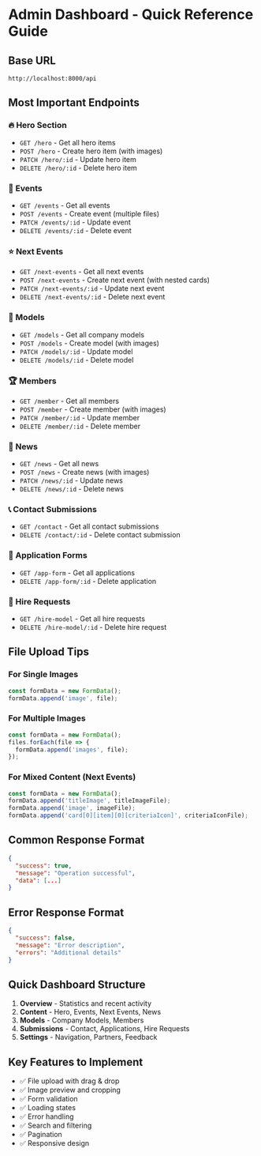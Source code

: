 # Admin Dashboard - Quick Reference Guide

## Base URL
```
http://localhost:8000/api
```

## Most Important Endpoints

### 🔥 Hero Section
- `GET /hero` - Get all hero items
- `POST /hero` - Create hero item (with images)
- `PATCH /hero/:id` - Update hero item
- `DELETE /hero/:id` - Delete hero item

### 🎯 Events
- `GET /events` - Get all events
- `POST /events` - Create event (multiple files)
- `PATCH /events/:id` - Update event
- `DELETE /events/:id` - Delete event

### ⭐ Next Events
- `GET /next-events` - Get all next events
- `POST /next-events` - Create next event (with nested cards)
- `PATCH /next-events/:id` - Update next event
- `DELETE /next-events/:id` - Delete next event

### 👥 Models
- `GET /models` - Get all company models
- `POST /models` - Create model (with images)
- `PATCH /models/:id` - Update model
- `DELETE /models/:id` - Delete model

### 🏆 Members
- `GET /member` - Get all members
- `POST /member` - Create member (with images)
- `PATCH /member/:id` - Update member
- `DELETE /member/:id` - Delete member

### 📰 News
- `GET /news` - Get all news
- `POST /news` - Create news (with images)
- `PATCH /news/:id` - Update news
- `DELETE /news/:id` - Delete news

### 📞 Contact Submissions
- `GET /contact` - Get all contact submissions
- `DELETE /contact/:id` - Delete contact submission

### 📝 Application Forms
- `GET /app-form` - Get all applications
- `DELETE /app-form/:id` - Delete application

### 🤝 Hire Requests
- `GET /hire-model` - Get all hire requests
- `DELETE /hire-model/:id` - Delete hire request

## File Upload Tips

### For Single Images
```javascript
const formData = new FormData();
formData.append('image', file);
```

### For Multiple Images
```javascript
const formData = new FormData();
files.forEach(file => {
  formData.append('images', file);
});
```

### For Mixed Content (Next Events)
```javascript
const formData = new FormData();
formData.append('titleImage', titleImageFile);
formData.append('image', imageFile);
formData.append('card[0][item][0][criteriaIcon]', criteriaIconFile);
```

## Common Response Format
```json
{
  "success": true,
  "message": "Operation successful",
  "data": [...]
}
```

## Error Response Format
```json
{
  "success": false,
  "message": "Error description",
  "errors": "Additional details"
}
```

## Quick Dashboard Structure

1. **Overview** - Statistics and recent activity
2. **Content** - Hero, Events, Next Events, News
3. **Models** - Company Models, Members
4. **Submissions** - Contact, Applications, Hire Requests
5. **Settings** - Navigation, Partners, Feedback

## Key Features to Implement

- ✅ File upload with drag & drop
- ✅ Image preview and cropping
- ✅ Form validation
- ✅ Loading states
- ✅ Error handling
- ✅ Search and filtering
- ✅ Pagination
- ✅ Responsive design 